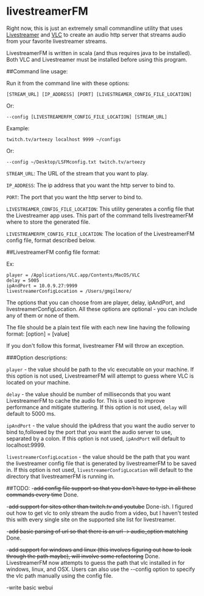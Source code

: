 # livestreamerFM

Right now, this is just an extremely small commandline utility that uses [Livestreamer](http://livestreamer.tanuki.se/)
and [VLC](https://www.videolan.org/vlc/index.html) to create an audio http server that streams audio from your favorite 
livestreamer streams. 

LivestreamerFM is written in scala (and thus requires java to be installed).
Both VLC and Livestreamer must be installed before using this program.




##Command line usage:

Run it from the command line with these options: 

    [STREAM_URL] [IP_ADDRESS] [PORT] [LIVESTREAMER_CONFIG_FILE_LOCATION]

Or: 

    --config [LIVESTREAMERFM_CONFIG_FILE_LOCATION] [STREAM_URL]

Example: 

    twitch.tv/arteezy localhost 9999 ~/configs 
Or: 

    --config ~/Desktop/LSFMconfig.txt twitch.tv/arteezy

`STREAM_URL`: The URL of the stream that you want to play.

`IP_ADDRESS`: The ip address that you want the http server to bind to.

`PORT`: The port that you want the http server to bind to.

`LIVESTREAMER_CONFIG_FILE_LOCATION`: This utility generates a config file that the Livestreamer app uses. This part of the
command tells livestreamerFM where to store the generated file. 

`LIVESTREAMERFM_CONFIG_FILE_LOCATION`: The location of the LivestreamerFM config file, format described below.

##LivestreamerFM config file format:

Ex:

    player = /Applications/VLC.app/Contents/MacOS/VLC
    delay = 5005
    ipAndPort = 10.0.9.27:9999
    livestreamerConfigLocation = /Users/gmgilmore/

The options that you can choose from are player, delay, ipAndPort, and livestreamerConfigLocation. All these options are 
optional - you can include any of them or none of them. 

The file should be a plain text file with each new line having the following format:
    [option] = [value]
    
If you don't follow this format, livestreamer FM will throw an exception. 

###Option descriptions:

`player` - the value should be path to the vlc executable on your machine. If this option is not used, LivestreamerFM will
attempt to guess where VLC is located on your machine. 

`delay` - the value should be number of milliseconds that you want LivestreamerFM to cache the audio for. This is used to
improve performance and mitigate stuttering. If this option is not used, `delay` will default to 5000 ms.

`ipAndPort` - the value should the ipAdress that you want the audio server to bind to,followed by the port that you want
the audio server to use, separated by a colon. If this option is not used, `ipAndPort` will default to localhost:9999.

`livestreamerConfigLocation` - the value should be the path that you want the livestreamer config file that is generated
by livestreamerFM to be saved in. If this option is not used, `livestreamerConfigLocation` will default to the directory
that livestreamerFM is running in. 

##TODO:
-~~add config file support so that you don't have to type in all these commands every time~~ Done.

-~~add support for sites other than twitch.tv and youtube~~ Done-ish. I figured out how to get vlc to only stream the 
audio from a video, but I haven't tested this with every single site on the supported site list for livestreamer.

-~~add basic parsing of url so that there is an url -> audio_option matching~~ Done.

-~~add support for windows and linux (this involves figuring out how to look through the path maybe), will involve some 
refactoring~~ Done. LivestreamerFM now attempts to guess the path that vlc installed in for windows, linux, and OSX. 
Users can also use the --config option to specify the vlc path manually using the config file.

-write basic webui

